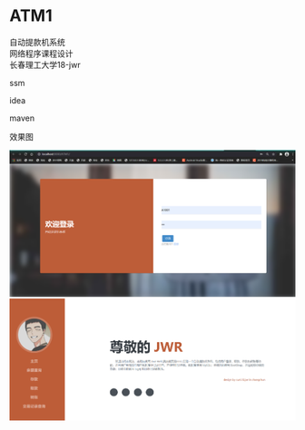 # ATM1  

自动提款机系统  
网络程序课程设计  
长春理工大学18-jwr  

ssm  

idea  

maven  

效果图  

![image](https://github.com/jwr666/ATM1/blob/master/%E7%99%BB%E9%99%86%E7%95%8C%E9%9D%A2.png)
![image](https://github.com/jwr666/ATM1/blob/master/%E4%B8%BB%E9%A1%B5.png)
